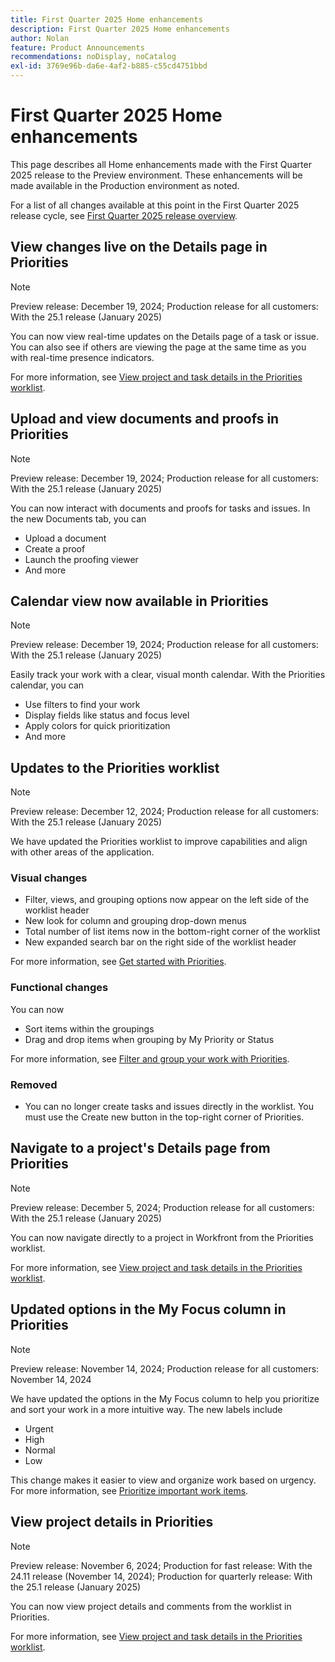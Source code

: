 ```yaml
---
title: First Quarter 2025 Home enhancements
description: First Quarter 2025 Home enhancements
author: Nolan
feature: Product Announcements
recommendations: noDisplay, noCatalog
exl-id: 3769e96b-da6e-4af2-b885-c55cd4751bbd
---
```

# First Quarter 2025 Home enhancements

This page describes all Home enhancements made with the First Quarter 2025 release to the Preview environment. These enhancements will be made available in the Production environment as noted.

For a list of all changes available at this point in the First Quarter 2025 release cycle, see [First Quarter 2025 release overview](/help/quicksilver/product-announcements/product-releases/25-q1-release-activity/25-q1-release-overview.md).

<!--## Catch up on work in Priorities

>[!NOTE]
>
>Preview release: December 20, 2024; Production release for all customers: With the 25.1 release (January 2025)
>
>_This feature is only available for customers on the Unified Adobe Experience using the AI Assistant._

You can use Catch me up to help reduce the amount of time looking for information on active projects. 

Powered by Workfront's AI Assistant, Catch me up summarizes updates, uploaded documents, and other notable changes about your projects within the following time frames: 24 hours, 3 days, or 7 days.

For more information, see [Catch up on work in Priorities](/help/quicksilver/workfront-basics/priorities/catch-me-up.md).-->

## View changes live on the Details page in Priorities

>[!NOTE]
>
>Preview release: December 19, 2024; Production release for all customers: With the 25.1 release (January 2025)

You can now view real-time updates on the Details page of a task or issue. You can also see if others are viewing the page at the same time as you with real-time presence indicators.

For more information, see [View project and task details in the Priorities worklist](/help/quicksilver/workfront-basics/priorities/view-task-project-details.md).

## Upload and view documents and proofs in Priorities 

>[!NOTE]
>
>Preview release: December 19, 2024; Production release for all customers: With the 25.1 release (January 2025)

You can now interact with documents and proofs for tasks and issues. In the new Documents tab, you can 

* Upload a document
* Create a proof
* Launch the proofing viewer
* And more

<!--For more information, see [Upload Documents and create proofs in Priorities](/help/quicksilver/workfront-basics/priorities/documents-and-proofs-priorities.md).-->

## Calendar view now available in Priorities

>[!NOTE]
>
>Preview release: December 19, 2024; Production release for all customers: With the 25.1 release (January 2025)

Easily track your work with a clear, visual month calendar. With the Priorities calendar, you can

* Use filters to find your work
* Display fields like status and focus level
* Apply colors for quick prioritization
* And more

## Updates to the Priorities worklist 

>[!NOTE]
>
>Preview release: December 12, 2024; Production release for all customers: With the 25.1 release (January 2025)

We have updated the Priorities worklist to improve capabilities and align with other areas of the application.

### Visual changes

* Filter, views, and grouping options now appear on the left side of the worklist header
* New look for column and grouping drop-down menus
* Total number of list items now in the bottom-right corner of the worklist
* New expanded search bar on the right side of the worklist header

For more information, see [Get started with Priorities](/help/quicksilver/workfront-basics/priorities/get-started-with-priorities.md).

### Functional changes 

You can now

* Sort items within the groupings
* Drag and drop items when grouping by My Priority or Status

For more information, see [Filter and group your work with Priorities](/help/quicksilver/workfront-basics/priorities/filter-group-work-priorities.md).

### Removed 

* You can no longer create tasks and issues directly in the worklist. You must use the Create new button in the top-right corner of Priorities.

## Navigate to a project's Details page from Priorities

>[!NOTE]
>
>Preview release: December 5, 2024; Production release for all customers: With the 25.1 release (January 2025)

You can now navigate directly to a project in Workfront from the Priorities worklist.

For more information, see [View project and task details in the Priorities worklist](/help/quicksilver/workfront-basics/priorities/view-task-project-details.md).

## Updated options in the My Focus column in Priorities

>[!NOTE]
>
>Preview release: November 14, 2024; Production release for all customers: November 14, 2024

We have updated the options in the My Focus column to help you prioritize and sort your work in a more intuitive way. The new labels include

* Urgent
* High
* Normal
* Low

This change makes it easier to view and organize work based on urgency. For more information, see [Prioritize important work items](/help/quicksilver/workfront-basics/priorities/prioritize-work-items.md).

## View project details in Priorities

>[!NOTE]
>
>Preview release: November 6, 2024; Production for fast release: With the 24.11 release (November 14, 2024); Production for quarterly release: With the 25.1 release (January 2025)

You can now view project details and comments from the worklist in Priorities.

For more information, see [View project and task details in the Priorities worklist](/help/quicksilver/workfront-basics/priorities/view-task-project-details.md).
